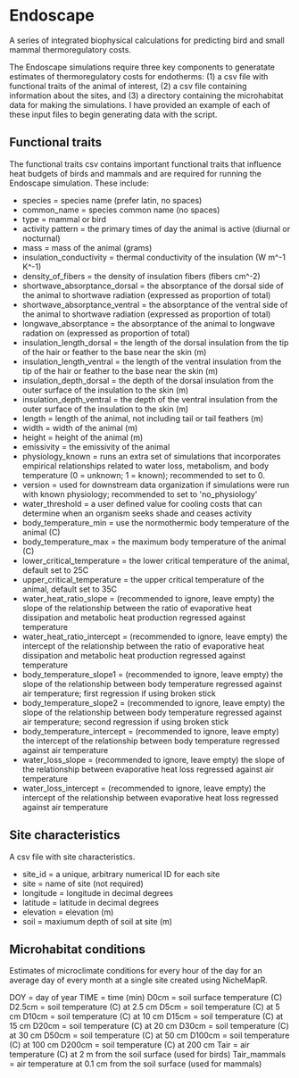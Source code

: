 # Endoscape
A series of integrated biophysical calculations for predicting bird and small mammal thermoregulatory costs.

The Endoscape simulations require three key components to generatate estimates of thermoregulatory costs for endotherms: (1) a csv file with functional traits of the animal of interest, (2) a csv file containing information about the sites, and (3) a directory containing the microhabitat data for making the simulations. I have provided an example of each of these input files to begin generating data with the script.

## Functional traits
The functional traits csv contains important functional traits that influence heat budgets of birds and mammals and are required for running the Endoscape simulation. These include:

- species = species name (prefer latin, no spaces)
- common_name = species common name (no spaces)
- type = mammal or bird
- activity pattern = the primary times of day the animal is active (diurnal or nocturnal)
- mass = mass of the animal (grams)
- insulation_conductivity = thermal conductivity of the insulation (W m^-1 K^-1)
- density_of_fibers = the density of insulation fibers (fibers cm^-2)
- shortwave_absorptance_dorsal = the absorptance of the dorsal side of the animal to shortwave radiation (expressed as proportion of total)
- shortwave_absorptance_ventral = the absorptance of the ventral side of the animal to shortwave radiation (expressed as proportion of total)
- longwave_absorptance = the absorptance of the animal to longwave radation on (expressed as proportion of total)
- insulation_length_dorsal = the length of the dorsal insulation from the tip of the hair or feather to the base near the skin (m)
- insulation_length_ventral = the length of the ventral insulation from the tip of the hair or feather to the base near the skin (m)
- insulation_depth_dorsal = the depth of the dorsal insulation from the outer surface of the insulation to the skin (m)
- insulation_depth_ventral = the depth of the ventral insulation from the outer surface of the insulation to the skin (m)
- length = length of the animal, not including tail or tail feathers (m)
- width = width of the animal (m)
- height = height of the animal (m)
- emissivity = the emissivity of the animal
- physiology_known = runs an extra set of simulations that incorporates empirical relationships related to water loss, metabolism, and body temperature (0 = unknown; 1 = known); recommended to set to 0.
- version = used for downstream data organization if simulations were run with known physiology; recommended to set to 'no_physiology'
- water_threshold = a user defined value for cooling costs that can determine when an organism seeks shade and ceases activity
- body_temperature_min = use the normothermic body temperature of the animal (C)
- body_temperature_max  = the maximum body temperature of the animal (C)
- lower_critical_temperature = the lower critical temperature of the animal, default set to 25C
- upper_critical_temperature = the upper critical temperature of the animal, default set to 35C
- water_heat_ratio_slope = (recommended to ignore, leave empty) the slope of the relationship between the ratio of evaporative heat dissipation and metabolic heat production regressed against temperature 
- water_heat_ratio_intercept = (recommended to ignore, leave empty) the intercept of the relationship between the ratio of evaporative heat dissipation and metabolic heat production regressed against temperature
- body_temperature_slope1 = (recommended to ignore, leave empty) the slope of the relationship between body temperature regressed against air temperature; first regression if using broken stick
- body_temperature_slope2 = (recommended to ignore, leave empty) the slope of the relationship between body temperature regressed against air temperature; second regression if using broken stick
- body_temperature_intercept = (recommended to ignore, leave empty) the intercept of the relationship between body temperature regressed against air temperature
- water_loss_slope = (recommended to ignore, leave empty) the slope of the relationship between evaporative heat loss regressed against air temperature
- water_loss_intercept = (recommended to ignore, leave empty) the intercept of the relationship between evaporative heat loss regressed against air temperature

## Site characteristics

A csv file with site characteristics.

- site_id = a unique, arbitrary numerical ID for each site
- site = name of site (not required)
- longitude = longitude in decimal degrees
- latitude = latitude in decimal degrees
- elevation = elevation (m)
- soil = maxiumum depth of soil at site (m)

## Microhabitat conditions

Estimates of microclimate conditions for every hour of the day for an average day of every month at a single site created using NicheMapR.

DOY	= day of year
TIME	= time (min)
D0cm	= soil surface temperature (C)
D2.5cm	= soil temperature (C) at 2.5 cm
D5cm	= soil temperature (C) at 5 cm
D10cm	= soil temperature (C) at 10 cm
D15cm	= soil temperature (C) at 15 cm
D20cm	= soil temperature (C) at 20 cm
D30cm	= soil temperature (C) at 30 cm
D50cm	= soil temperature (C) at 50 cm
D100cm	= soil temperature (C) at 100 cm
D200cm	= soil temperature (C) at 200 cm
Tair	= air temperature (C) at 2 m from the soil surface (used for birds)
Tair_mammals = air temperature at 0.1 cm from the soil surface (used for mammals)
